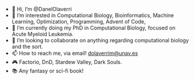 - 👋 Hi, I’m @DanelOlaverri
- 👀 I’m interested in Computational Biology, Bioinformatics, Machine Learning, Optimization, Programming, Advent of Code,
- 🌱 I’m currently doing my PhD in Computational Biology, focused on Acute Myeloid Leukemia.
- 💞️ I’m looking to collaborate on anything regarding computational biology and the sort.
- 📫 How to reach me, via email! dolaverrim@unav.es
- 🎮 Factorio, DnD, Stardew Valley, Dark Souls.
- 📚 Any fantasy or sci-fi book!
<!---
DanelOlaverri/DanelOlaverri is a ✨ special ✨ repository because its `README.md` (this file) appears on your GitHub profile.
You can click the Preview link to take a look at your changes.
--->
